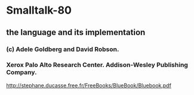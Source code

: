 # Smalltalk-80
## the language and its implementation

### (c) Adele Goldberg and David Robson.
### Xerox Palo Alto Research Center. Addison-Wesley Publishing Company.

http://stephane.ducasse.free.fr/FreeBooks/BlueBook/Bluebook.pdf
